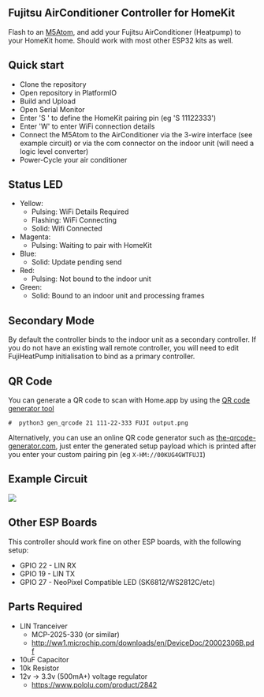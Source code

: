 Fujitsu AirConditioner Controller for HomeKit
----------
Flash to an [M5Atom](https://shop.m5stack.com/collections/atom-series/products/atom-lite-esp32-development-kit), and add your Fujitsu AirConditioner (Heatpump) to your HomeKit home. Should work with most other ESP32 kits as well.

Quick start
-----------

* Clone the repository
* Open repository in PlatformIO
* Build and Upload
* Open Serial Monitor
* Enter 'S <HOMEKIT PIN>' to define the HomeKit pairing pin (eg 'S 11122333')
* Enter 'W' to enter WiFi connection details
* Connect the M5Atom to the AirConditioner via the 3-wire interface (see example circuit) or via the com connector on the indoor unit (will need a logic level converter)
* Power-Cycle your air conditioner

Status LED
----------
- Yellow: 
  - Pulsing: WiFi Details Required
  - Flashing: WiFi Connecting
  - Solid: Wifi Connected
- Magenta:
  - Pulsing: Waiting to pair with HomeKit
- Blue:
  - Solid: Update pending send
- Red:
  - Pulsing: Not bound to the indoor unit
- Green: 
  - Solid: Bound to an indoor unit and processing frames

Secondary Mode
--------------

By default the controller binds to the indoor unit as a secondary controller. If you do not have an existing wall remote controller, you will need to edit FujiHeatPump initialisation to bind as a primary controller.

QR Code
-------

You can generate a QR code to scan with Home.app by using the [QR code generator tool](https://github.com/maximkulkin/esp-homekit/tree/master/tools)

```#  python3 gen_qrcode 21 111-22-333 FUJI output.png```

Alternatively, you can use an online QR code generator such as [the-qrcode-generator.com](https://www.the-qrcode-generator.com/), just enter the generated setup payload which is printed after you enter your custom pairing pin (eg `X-HM://00KUG4GWTFUJI`)

Example Circuit
---------------
<img src="https://github.com/unreality/FujiHK/blob/master/example-circuit.png"/>

Other ESP Boards
----------------

This controller should work fine on other ESP boards, with the following setup:
- GPIO 22 - LIN RX
- GPIO 19 - LIN TX 
- GPIO 27 - NeoPixel Compatible LED (SK6812/WS2812C/etc)

Parts Required
--------------
- LIN Tranceiver
  - MCP-2025-330 (or similar)
  - http://ww1.microchip.com/downloads/en/DeviceDoc/20002306B.pdf
- 10uF Capacitor
- 10k Resistor
- 12v -> 3.3v (500mA+) voltage regulator
  - https://www.pololu.com/product/2842


